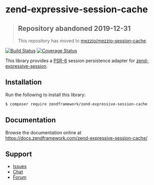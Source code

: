 # zend-expressive-session-cache

> ## Repository abandoned 2019-12-31
>
> This repository has moved to [mezzio/mezzio-session-cache](https://github.com/mezzio/mezzio-session-cache).

[![Build Status](https://secure.travis-ci.org/zendframework/zend-expressive-session-cache.svg?branch=master)](https://secure.travis-ci.org/zendframework/zend-expressive-session-cache)
[![Coverage Status](https://coveralls.io/repos/github/zendframework/zend-expressive-session-cache/badge.svg?branch=master)](https://coveralls.io/github/zendframework/zend-expressive-session-cache?branch=master)

This library provides a [PSR-6](https://www.php-fig.org/psr/psr-6/) session
persistence adapter for [zend-expressive-session](https://docs.zendframework.com/zend-expressive-session/).

## Installation

Run the following to install this library:

```bash
$ composer require zendframework/zend-expressive-session-cache
```

## Documentation

Browse the documentation online at https://docs.zendframework.com/zend-expressive-session-cache/

## Support

* [Issues](https://github.com/zendframework/zend-expressive-session-cache/issues/)
* [Chat](https://zendframework-slack.herokuapp.com/)
* [Forum](https://discourse.zendframework.com/)
